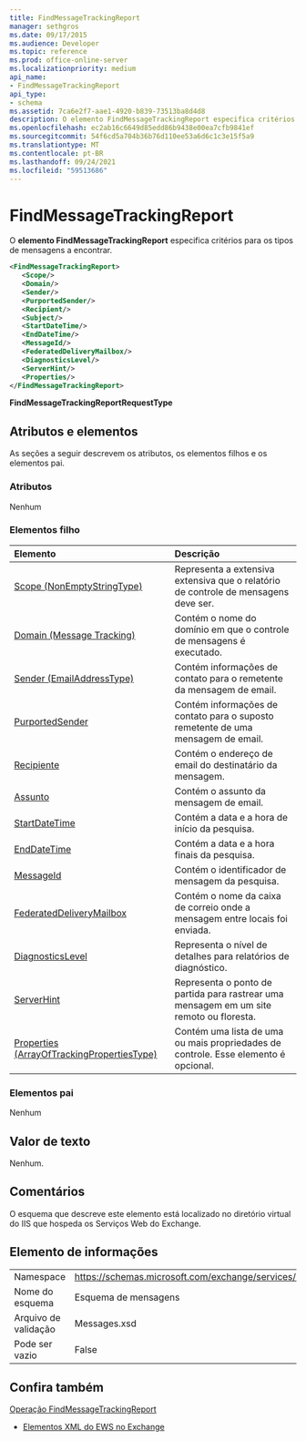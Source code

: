 ```yaml
---
title: FindMessageTrackingReport
manager: sethgros
ms.date: 09/17/2015
ms.audience: Developer
ms.topic: reference
ms.prod: office-online-server
ms.localizationpriority: medium
api_name:
- FindMessageTrackingReport
api_type:
- schema
ms.assetid: 7ca6e2f7-aae1-4920-b839-73513ba8d4d8
description: O elemento FindMessageTrackingReport especifica critérios para os tipos de mensagens a encontrar.
ms.openlocfilehash: ec2ab16c6649d85edd86b9438e00ea7cfb9841ef
ms.sourcegitcommit: 54f6cd5a704b36b76d110ee53a6d6c1c3e15f5a9
ms.translationtype: MT
ms.contentlocale: pt-BR
ms.lasthandoff: 09/24/2021
ms.locfileid: "59513686"
---
```

# <a name="findmessagetrackingreport"></a>FindMessageTrackingReport

O **elemento FindMessageTrackingReport** especifica critérios para os tipos de mensagens a encontrar. 
  
```xml
<FindMessageTrackingReport>
   <Scope/>
   <Domain/>
   <Sender/>
   <PurportedSender/>
   <Recipient/>
   <Subject/>
   <StartDateTime/>
   <EndDateTime/>
   <MessageId/>
   <FederatedDeliveryMailbox/>
   <DiagnosticsLevel/>
   <ServerHint/>
   <Properties/>
</FindMessageTrackingReport>
```

 **FindMessageTrackingReportRequestType**
## <a name="attributes-and-elements"></a>Atributos e elementos

As seções a seguir descrevem os atributos, os elementos filhos e os elementos pai.
  
### <a name="attributes"></a>Atributos

Nenhum
  
### <a name="child-elements"></a>Elementos filho

|**Elemento**|**Descrição**|
|:-----|:-----|
|[Scope (NonEmptyStringType)](scope-nonemptystringtype.md) <br/> |Representa a extensiva extensiva que o relatório de controle de mensagens deve ser.  <br/> |
|[Domain (Message Tracking)](domain-message-tracking.md) <br/> |Contém o nome do domínio em que o controle de mensagens é executado.  <br/> |
|[Sender (EmailAddressType)](sender-emailaddresstype.md) <br/> |Contém informações de contato para o remetente da mensagem de email.  <br/> |
|[PurportedSender](purportedsender.md) <br/> |Contém informações de contato para o suposto remetente de uma mensagem de email.  <br/> |
|[Recipiente](recipient.md) <br/> |Contém o endereço de email do destinatário da mensagem.  <br/> |
|[Assunto](subject.md) <br/> |Contém o assunto da mensagem de email.  <br/> |
|[StartDateTime](startdatetime.md) <br/> |Contém a data e a hora de início da pesquisa.  <br/> |
|[EndDateTime](enddatetime.md) <br/> |Contém a data e a hora finais da pesquisa.  <br/> |
|[MessageId](messageid.md) <br/> |Contém o identificador de mensagem da pesquisa.  <br/> |
|[FederatedDeliveryMailbox](federateddeliverymailbox.md) <br/> |Contém o nome da caixa de correio onde a mensagem entre locais foi enviada.  <br/> |
|[DiagnosticsLevel](diagnosticslevel.md) <br/> |Representa o nível de detalhes para relatórios de diagnóstico.  <br/> |
|[ServerHint](serverhint.md) <br/> |Representa o ponto de partida para rastrear uma mensagem em um site remoto ou floresta.  <br/> |
|[Properties (ArrayOfTrackingPropertiesType)](properties-arrayoftrackingpropertiestype.md) <br/> |Contém uma lista de uma ou mais propriedades de controle. Esse elemento é opcional.  <br/> |
   
### <a name="parent-elements"></a>Elementos pai

Nenhum
  
## <a name="text-value"></a>Valor de texto

Nenhum.
  
## <a name="remarks"></a>Comentários

O esquema que descreve este elemento está localizado no diretório virtual do IIS que hospeda os Serviços Web do Exchange.
  
## <a name="element-information"></a>Elemento de informações

|||
|:-----|:-----|
|Namespace  <br/> |https://schemas.microsoft.com/exchange/services/2006/messages  <br/> |
|Nome do esquema  <br/> |Esquema de mensagens  <br/> |
|Arquivo de validação  <br/> |Messages.xsd  <br/> |
|Pode ser vazio  <br/> |False  <br/> |
   
## <a name="see-also"></a>Confira também



[Operação FindMessageTrackingReport](findmessagetrackingreport-operation.md)


- [Elementos XML do EWS no Exchange](ews-xml-elements-in-exchange.md)


